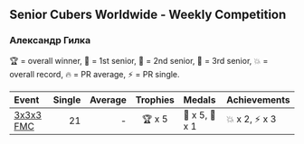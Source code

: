 ## Senior Cubers Worldwide - Weekly Competition
### Александр Гилка

🏆 = overall winner, 🥇 = 1st senior, 🥈 = 2nd senior, 🥉 = 3rd senior, 💥 = overall record, 🔥 = PR average, ⚡ = PR single.

| Event | Single | Average | Trophies | Medals | Achievements|
| :-- | --: | --: | :--: | :-- | :-- |
| [3x3x3 FMC](александр_гилка/333fm.md) | 21 | - | 🏆 x 5 | 🥇 x 5, 🥈 x 1 | 💥 x 2, ⚡ x 3 |

<!-- Global site tag (gtag.js) - Google Analytics -->
<script async src="https://www.googletagmanager.com/gtag/js?id=UA-86348435-3"></script>
<script>window.dataLayer = window.dataLayer || []; function gtag() {dataLayer.push(arguments);} gtag('js', new Date()); gtag('config', 'UA-86348435-3');</script>

